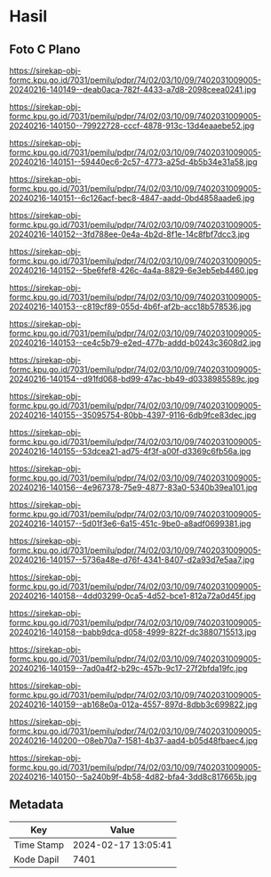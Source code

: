 # Hasil

## Foto C Plano

https://sirekap-obj-formc.kpu.go.id/7031/pemilu/pdpr/74/02/03/10/09/7402031009005-20240216-140149--deab0aca-782f-4433-a7d8-2098ceea0241.jpg

https://sirekap-obj-formc.kpu.go.id/7031/pemilu/pdpr/74/02/03/10/09/7402031009005-20240216-140150--79922728-cccf-4878-913c-13d4eaaebe52.jpg

https://sirekap-obj-formc.kpu.go.id/7031/pemilu/pdpr/74/02/03/10/09/7402031009005-20240216-140151--59440ec6-2c57-4773-a25d-4b5b34e31a58.jpg

https://sirekap-obj-formc.kpu.go.id/7031/pemilu/pdpr/74/02/03/10/09/7402031009005-20240216-140151--6c126acf-bec8-4847-aadd-0bd4858aade6.jpg

https://sirekap-obj-formc.kpu.go.id/7031/pemilu/pdpr/74/02/03/10/09/7402031009005-20240216-140152--3fd788ee-0e4a-4b2d-8f1e-14c8fbf7dcc3.jpg

https://sirekap-obj-formc.kpu.go.id/7031/pemilu/pdpr/74/02/03/10/09/7402031009005-20240216-140152--5be6fef8-426c-4a4a-8829-6e3eb5eb4460.jpg

https://sirekap-obj-formc.kpu.go.id/7031/pemilu/pdpr/74/02/03/10/09/7402031009005-20240216-140153--c819cf89-055d-4b6f-af2b-acc18b578536.jpg

https://sirekap-obj-formc.kpu.go.id/7031/pemilu/pdpr/74/02/03/10/09/7402031009005-20240216-140153--ce4c5b79-e2ed-477b-addd-b0243c3608d2.jpg

https://sirekap-obj-formc.kpu.go.id/7031/pemilu/pdpr/74/02/03/10/09/7402031009005-20240216-140154--d91fd068-bd99-47ac-bb49-d0338985589c.jpg

https://sirekap-obj-formc.kpu.go.id/7031/pemilu/pdpr/74/02/03/10/09/7402031009005-20240216-140155--35095754-80bb-4397-9116-6db9fce83dec.jpg

https://sirekap-obj-formc.kpu.go.id/7031/pemilu/pdpr/74/02/03/10/09/7402031009005-20240216-140155--53dcea21-ad75-4f3f-a00f-d3369c6fb56a.jpg

https://sirekap-obj-formc.kpu.go.id/7031/pemilu/pdpr/74/02/03/10/09/7402031009005-20240216-140156--4e967378-75e9-4877-83a0-5340b39ea101.jpg

https://sirekap-obj-formc.kpu.go.id/7031/pemilu/pdpr/74/02/03/10/09/7402031009005-20240216-140157--5d01f3e6-6a15-451c-9be0-a8adf0699381.jpg

https://sirekap-obj-formc.kpu.go.id/7031/pemilu/pdpr/74/02/03/10/09/7402031009005-20240216-140157--5736a48e-d76f-4341-8407-d2a93d7e5aa7.jpg

https://sirekap-obj-formc.kpu.go.id/7031/pemilu/pdpr/74/02/03/10/09/7402031009005-20240216-140158--4dd03299-0ca5-4d52-bce1-812a72a0d45f.jpg

https://sirekap-obj-formc.kpu.go.id/7031/pemilu/pdpr/74/02/03/10/09/7402031009005-20240216-140158--babb9dca-d058-4999-822f-dc3880715513.jpg

https://sirekap-obj-formc.kpu.go.id/7031/pemilu/pdpr/74/02/03/10/09/7402031009005-20240216-140159--7ad0a4f2-b29c-457b-9c17-27f2bfda19fc.jpg

https://sirekap-obj-formc.kpu.go.id/7031/pemilu/pdpr/74/02/03/10/09/7402031009005-20240216-140159--ab168e0a-012a-4557-897d-8dbb3c699822.jpg

https://sirekap-obj-formc.kpu.go.id/7031/pemilu/pdpr/74/02/03/10/09/7402031009005-20240216-140200--08eb70a7-1581-4b37-aad4-b05d48fbaec4.jpg

https://sirekap-obj-formc.kpu.go.id/7031/pemilu/pdpr/74/02/03/10/09/7402031009005-20240216-140150--5a240b9f-4b58-4d82-bfa4-3dd8c817665b.jpg


## Metadata

| Key        | Value               |
| ---------- | ------------------- |
| Time Stamp | 2024-02-17 13:05:41 |
| Kode Dapil | 7401                |



